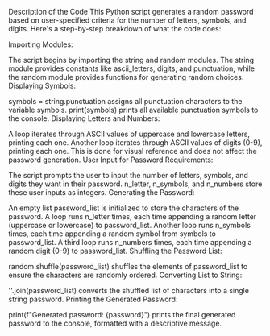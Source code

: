 Description of the Code
This Python script generates a random password based on user-specified criteria for the number of letters, symbols, and digits. Here's a step-by-step breakdown of what the code does:

Importing Modules:

The script begins by importing the string and random modules. The string module provides constants like ascii_letters, digits, and punctuation, while the random module provides functions for generating random choices.
Displaying Symbols:

symbols = string.punctuation assigns all punctuation characters to the variable symbols.
print(symbols) prints all available punctuation symbols to the console.
Displaying Letters and Numbers:

A loop iterates through ASCII values of uppercase and lowercase letters, printing each one.
Another loop iterates through ASCII values of digits (0-9), printing each one.
This is done for visual reference and does not affect the password generation.
User Input for Password Requirements:

The script prompts the user to input the number of letters, symbols, and digits they want in their password.
n_letter, n_symbols, and n_numbers store these user inputs as integers.
Generating the Password:

An empty list password_list is initialized to store the characters of the password.
A loop runs n_letter times, each time appending a random letter (uppercase or lowercase) to password_list.
Another loop runs n_symbols times, each time appending a random symbol from symbols to password_list.
A third loop runs n_numbers times, each time appending a random digit (0-9) to password_list.
Shuffling the Password List:

random.shuffle(password_list) shuffles the elements of password_list to ensure the characters are randomly ordered.
Converting List to String:

''.join(password_list) converts the shuffled list of characters into a single string password.
Printing the Generated Password:

print(f"Generated password: {password}") prints the final generated password to the console, formatted with a descriptive message.

